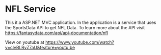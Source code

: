 # NFL Service
This it a ASP.NET MVC application. In the application is a service that uses the SportsData API to get NFL Data. To learn more about the API visit https://fantasydata.com/api/api-documentation/nfl

View on youtube at https://www.youtube.com/watch?v=clvBLRvZ7aU&feature=youtu.be
